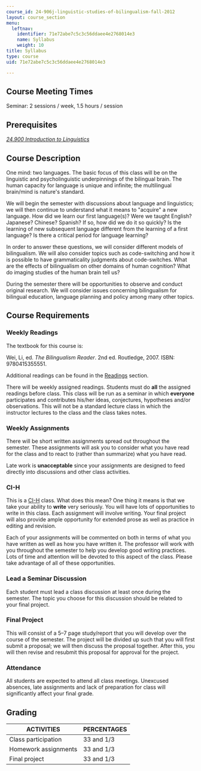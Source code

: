 ```yaml
---
course_id: 24-906j-linguistic-studies-of-bilingualism-fall-2012
layout: course_section
menu:
  leftnav:
    identifier: 71e72abe7c5c3c56ddaee4e2768014e3
    name: Syllabus
    weight: 10
title: Syllabus
type: course
uid: 71e72abe7c5c3c56ddaee4e2768014e3

---
```


Course Meeting Times
--------------------

Seminar: 2 sessions / week, 1.5 hours / session

Prerequisites
-------------

[_24.900 Introduction to Linguistics_](/courses/24-900-introduction-to-linguistics-fall-2012)

Course Description
------------------

One mind: two languages. The basic focus of this class will be on the linguistic and psycholinguistic underpinnings of the bilingual brain. The human capacity for language is unique and infinite; the multilingual brain/mind is nature's standard.

We will begin the semester with discussions about language and linguistics; we will then continue to understand what it means to "acquire" a new language. How did we learn our first language(s)? Were we taught English? Japanese? Chinese? Spanish? If so, how did we do it so quickly? Is the learning of new subsequent language different from the learning of a first language? Is there a critical period for language learning?

In order to answer these questions, we will consider different models of bilingualism. We will also consider topics such as code-switching and how it is possible to have grammaticality judgments about code-switches. What are the effects of bilingualism on other domains of human cognition? What do imaging studies of the human brain tell us?

During the semester there will be opportunities to observe and conduct original research. We will consider issues concerning bilingualism for bilingual education, language planning and policy among many other topics.

Course Requirements
-------------------

### Weekly Readings

The textbook for this course is:

Wei, Li, ed. _The Bilingualism Reader_. 2nd ed. Routledge, 2007. ISBN: 9780415355551.

Additional readings can be found in the [Readings](http://ocw2.mit.edu/courses/linguistics-and-philosophy/24-906j-linguistic-studies-of-bilingualism-fall-2012/readings/) section.

There will be weekly assigned readings. Students must do **all** the assigned readings before class. This class will be run as a seminar in which **everyone** participates and contributes his/her ideas, conjectures, hypotheses and/or observations. This will not be a standard lecture class in which the instructor lectures to the class and the class takes notes.

### Weekly Assignments

There will be short written assignments spread out throughout the semester. These assignments will ask you to consider what you have read for the class and to react to (rather than summarize) what you have read.

Late work is **unacceptable** since your assignments are designed to feed directly into discussions and other class activities.

### CI-H

This is a [CI-H](http://web.mit.edu/commreq/index.html) class. What does this mean? One thing it means is that we take your ability to **write** very seriously. You will have lots of opportunities to write in this class. Each assignment will involve writing. Your final project will also provide ample opportunity for extended prose as well as practice in editing and revision.

Each of your assignments will be commented on both in terms of what you have written as well as how you have written it. The professor will work with you throughout the semester to help you develop good writing practices. Lots of time and attention will be devoted to this aspect of the class. Please take advantage of all of these opportunities.

### Lead a Seminar Discussion

Each student must lead a class discussion at least once during the semester. The topic you choose for this discussion should be related to your final project.

### Final Project

This will consist of a 5–7 page study/report that you will develop over the course of the semester. The project will be divided up such that you will first submit a proposal; we will then discuss the proposal together. After this, you will then revise and resubmit this proposal for approval for the project.

### Attendance

All students are expected to attend all class meetings. Unexcused absences, late assignments and lack of preparation for class will significantly affect your final grade.

Grading
-------

| ACTIVITIES | PERCENTAGES |
| --- | --- |
| Class participation | 33 and 1/3 |
| Homework assignments | 33 and 1/3 |
| Final project | 33 and 1/3